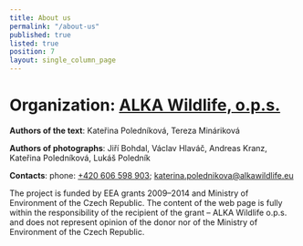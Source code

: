 ```yaml
---
title: About us
permalink: "/about-us"
published: true
listed: true
position: 7
layout: single_column_page
---
```

# Organization: [ALKA Wildlife, o.p.s.][1]

**Authors of the text**: Kateřina Poledníková, Tereza Mináriková

**Authors of photographs**: Jiří Bohdal, Václav Hlaváč, Andreas
Kranz, Kateřina Poledníková, Lukáš Poledník

**Contacts**: phone: [+420 606 598 903](tel:+420-606-598-903);
[katerina.polednikova@alkawildlife.eu](mailto:katerina.polednikova@alkawildlife.eu)

The project is funded by EEA grants 2009–2014 and Ministry of
Environment of the Czech Republic. The content of the web page is fully
within the responsibility of the recipient of the grant – ALKA Wildlife
o.p.s. and does not represent opinion of the donor nor of the Ministry
of Environment of the Czech Republic.


[1]: https://www.alkawildlife.eu
